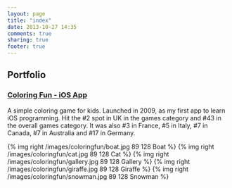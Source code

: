 ```yaml
---
layout: page
title: "index"
date: 2013-10-27 14:35
comments: true
sharing: true
footer: true
---
```


## Portfolio

### [Coloring Fun - iOS App](/portfolio/coloringfun.html)

A simple coloring game for kids. Launched in 2009, as my first app to learn iOS programming. Hit the #2 spot in UK in the games category and #43 in the overall games category. It was also #3 in France, #5 in Italy, #7 in Canada, #7 in Australia and #17 in Germany.

{% img right /images/coloringfun/boat.jpg 89 128 Boat %}
{% img right /images/coloringfun/cat.jpg 89 128 Cat %}
{% img right /images/coloringfun/gallery.jpg 89 128 Gallery %}
{% img right /images/coloringfun/giraffe.jpg 89 128 Giraffe %}
{% img right /images/coloringfun/snowman.jpg 89 128 Snowman %}
